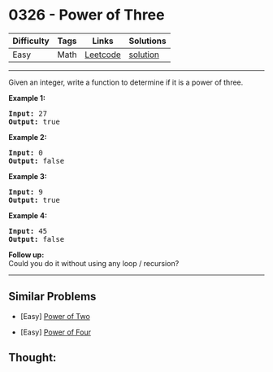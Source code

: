 # 0326 - Power of Three

Difficulty  | Tags | Links | Solutions
----------- | ---- | ----- | -----
Easy | Math | [Leetcode](https://leetcode.com/problems/power-of-three) | [solution](https://leetcode.com/problems/power-of-three/solution/)


-----------

<p>Given an integer, write a function to determine if it is a power of three.</p>

<p><b>Example 1:</b></p>

<pre>
<strong>Input:</strong> 27
<strong>Output:</strong> true
</pre>

<p><b>Example 2:</b></p>

<pre>
<strong>Input:</strong> 0
<strong>Output:</strong> false</pre>

<p><b>Example 3:</b></p>

<pre>
<strong>Input:</strong> 9
<strong>Output:</strong> true</pre>

<p><b>Example 4:</b></p>

<pre>
<strong>Input:</strong> 45
<strong>Output:</strong> false</pre>

<p><b>Follow up:</b><br />
Could you do it without using any loop / recursion?</p>

-----------


## Similar Problems

- [Easy] [Power of Two](power-of-two)

- [Easy] [Power of Four](power-of-four)




## Thought:
